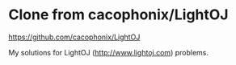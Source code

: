 # Clone from cacophonix/LightOJ
https://github.com/cacophonix/LightOJ

My solutions for LightOJ (http://www.lightoj.com) problems.
